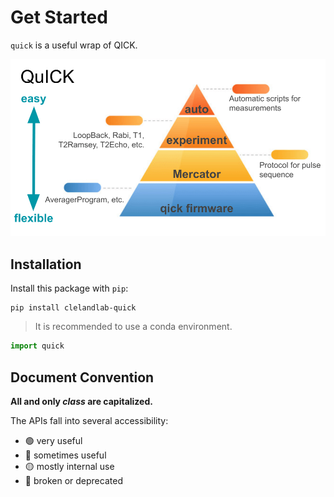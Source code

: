 # Get Started

`quick` is a useful wrap of QICK.

![](./Images/overview.png)

## Installation

Install this package with `pip`:

```
pip install clelandlab-quick
```

> It is recommended to use a conda environment.

```python
import quick
```

## Document Convention

**All and only *class* are capitalized.**

The APIs fall into several accessibility:

- 🟢 very useful
- 🔵 sometimes useful
- 🟡 mostly internal use
- 🔴 broken or deprecated

